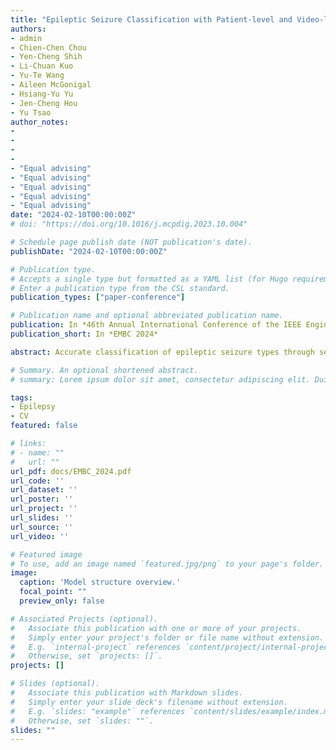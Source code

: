 ```yaml
---
title: "Epileptic Seizure Classification with Patient-level and Video-level Contrastive Pretraining"
authors:
- admin
- Chien-Chen Chou
- Yen-Cheng Shih
- Li-Chuan Kuo
- Yu-Te Wang
- Aileen McGonigal
- Hsiang-Yu Yu
- Jen-Cheng Hou
- Yu Tsao
author_notes:
-
-
-
-
- "Equal advising"
- "Equal advising"
- "Equal advising"
- "Equal advising"
- "Equal advising"
date: "2024-02-10T00:00:00Z"
# doi: "https://doi.org/10.1016/j.mcpdig.2023.10.004"

# Schedule page publish date (NOT publication's date).
publishDate: "2024-02-10T00:00:00Z"

# Publication type.
# Accepts a single type but formatted as a YAML list (for Hugo requirements).
# Enter a publication type from the CSL standard.
publication_types: ["paper-conference"]

# Publication name and optional abbreviated publication name.
publication: In *46th Annual International Conference of the IEEE Enginnering in Medicine and Biology Society*
publication_short: In *EMBC 2024*

abstract: Accurate classification of epileptic seizure types through seizure semiology analysis demands significant clinical expertise. While previous studies have employed various action recognition modules, the scarcity of labeled clinical videos has hindered the deployment of larger models. In this study, we explore unlabeled data to pretrain a transformer-based model with contrastive loss, taking advantage of the information that circumvents the need for additional annotation from medical professionals. We maximize the similarity between embeddings from the same patient and video while minimizing those from different patients and videos. Subsequently, a classification head was finetuned to distinguishing temporal lobe epilepsy (TLE) and extratemporal lobe epilepsy (exTLE). Our result achievied a 5-fold accuracy of 0.93 and an F1 score of 0.88 on the video level (N = 57). Our results outperformed other state-of-the-art seizure classification models, demonstrating the efficacy of our approach. This suggests potential applications in clinical practice, where unlabeled data could serve as a valuable aid in improving seizure classification accuracy and patient care.

# Summary. An optional shortened abstract.
# summary: Lorem ipsum dolor sit amet, consectetur adipiscing elit. Duis posuere tellus ac convallis placerat. Proin tincidunt magna sed ex sollicitudin condimentum.

tags:
- Epilepsy
- CV
featured: false

# links:
# - name: ""
#   url: ""
url_pdf: docs/EMBC_2024.pdf
url_code: ''
url_dataset: ''
url_poster: ''
url_project: ''
url_slides: ''
url_source: ''
url_video: ''

# Featured image
# To use, add an image named `featured.jpg/png` to your page's folder. 
image:
  caption: 'Model structure overview.'
  focal_point: ""
  preview_only: false

# Associated Projects (optional).
#   Associate this publication with one or more of your projects.
#   Simply enter your project's folder or file name without extension.
#   E.g. `internal-project` references `content/project/internal-project/index.md`.
#   Otherwise, set `projects: []`.
projects: []

# Slides (optional).
#   Associate this publication with Markdown slides.
#   Simply enter your slide deck's filename without extension.
#   E.g. `slides: "example"` references `content/slides/example/index.md`.
#   Otherwise, set `slides: ""`.
slides: ""
---
```

